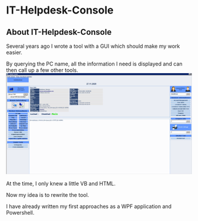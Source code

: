 # IT-Helpdesk-Console

## About IT-Helpdesk-Console
Several years ago I wrote a tool with a GUI which should make my work easier.

By querying the PC name, all the information I need is displayed and can then call up a few other tools.
![Review](https://github.com/Oclaton/IT-Helpdesk-Console/blob/main/2020-11-27%2022_07_55-ctx%20-%2010.1.5.135%20-%20Remotedesktopverbindung.png)


At the time, I only knew a little VB and HTML.

Now my idea is to rewrite the tool.

I have already written my first approaches as a WPF application and Powershell.
